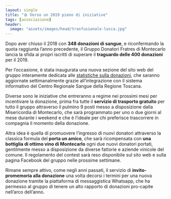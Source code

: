 ```yaml
---
layout: single
title: "🩸 Verso un 2019 pieno di iniziative"
tags: [associazione]
header:
  image: "assets/images/head/trasfusionale-lucca.jpg"
---
```


Dopo aver chiuso il 2018 con **348 donazioni di sangue**, e riconfermando la quota raggiunta l’anno precedente, il Gruppo Donatori Fratres di Montecarlo lancia la sfida ai propri iscritti di superare il **traguardo delle 400 donazioni** per il 2019.

Per l’occasione, è stata inaugurata una nuova sezione del sito web del gruppo interamente dedicata alle [statistiche sulla donazioni](https://fratresmontecarlo.org/charts/), che saranno aggiornate settimanalmente grazie all’integrazione con il sistema informativo del Centro Regionale Sangue della Regione Toscana.

Diverse sono le iniziative che entreranno a regime nei prossimi mesi per incentivare la donazione, prima fra tutte il **servizio di trasporto gratuito** per tutto il gruppo attraverso il pulmino 9 posti messo a disposizione dalla Misericordia di Montecarlo, che sarà programmato per uno o due giorni al mese durante i weekend e che è l’ideale per chi preferisce trascorrere in compagnia il momento della donazione.

Altra idea è quella di promuovere l’ingresso di nuovi donatori attraverso la classica formula del **porta un amico**, che sarà ricompensata con **una bottiglia di ottimo vino di Montecarlo** ogni due nuovi donatori portati, gentilmente messo a disposizione da diverse fattorie e aziende vinicole del comune. Il regolamento del contest sarà reso disponibile sul sito web e sulla pagina Facebook del gruppo nelle prossime settimane.

Rimane sempre attivo, come negli anni passati, il servizio di **invito-promemoria alla donazione** una volta decorsi i termini per una nuova donazione tramite la piattaforma di messaggistica Whatsapp, che ha permesso al gruppo di tenere un alto rapporto di donazioni pro-capite nell’arco dell’anno.
